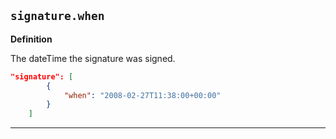 ## `signature.when`

<b>Definition</b><br>

The dateTime the signature was signed. 

```json
"signature": [
        {
            "when": "2008-02-27T11:38:00+00:00"
        }
    ]
```

---


